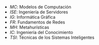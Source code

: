 - *MC*: Modelos de Computación
- *ISE*: Ingeniería de Servidores
- *IG*: Informática Gráfica
- *FR*: Fundamentos de Redes
- *MH*: Metahurísticas
- *IC*: Ingeniería del Conocimiento
- *TSI*: Técnicas de los Sistemas Inteligentes
